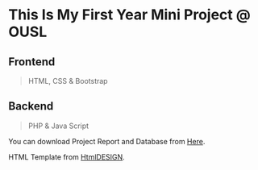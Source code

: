 # This Is My First Year Mini Project @ OUSL

## Frontend
>HTML, CSS & Bootstrap

## Backend
>PHP & Java Script

You can download Project Report and Database from [Here](https://drive.google.com/drive/folders/1Hf16oMF19ounljxstLdsPfwoxCP_2X6-?usp=sharing).

HTML Template from [HtmlDESIGN](https://html.design/download/gotours-travel-website-template/).
